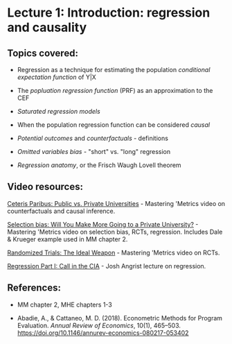 # Lecture 1: Introduction: regression and causality

## Topics covered:

* Regression as a technique for estimating the population *conditional expectation function* of Y|X

* The *popluation regression function* (PRF) as an approximation to the CEF

* *Saturated regression models* 

* When the population regression function can be considered *causal*

* *Potential outcomes* and *counterfactuals* - definitions

* *Omitted variables bias* - "short" vs. "long" regression

* *Regression anatomy*, or the Frisch Waugh Lovell theorem

## Video resources:

[Ceteris Paribus: Public vs. Private Universities](https://www.youtube.com/watch?v=iPBV3BlV7jk) - Mastering 'Metrics video on counterfactuals and causal inference.

[Selection bias: Will You Make More Going to a Private University?](https://www.youtube.com/watch?v=6YrIDhaUQOE) - Mastering 'Metrics video on selection bias, RCTs, regression. Includes Dale & Krueger example used in MM chapter 2.

[Randomized Trials: The Ideal Weapon](https://www.youtube.com/watch?v=eGRd8jBdNYg&list=RDCMUCnkEhPBMZcEO0QGu51fDFDg&index=2) - Mastering 'Metrics video on RCTs.

[Regression Part I: Call in the CIA](https://www.youtube.com/watch?v=OwNxEaOF8yY) - Josh Angrist lecture on regression.

## References:

* MM chapter 2, MHE chapters 1-3

* Abadie, A., & Cattaneo, M. D. (2018). Econometric Methods for Program Evaluation. *Annual Review of Economics*, 10(1), 465–503. https://doi.org/10.1146/annurev-economics-080217-053402
